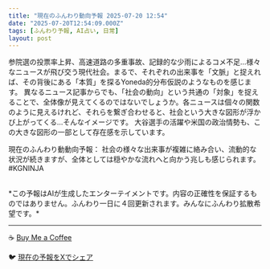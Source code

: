 ```yaml
---
title: "現在のふんわり動向予報 2025-07-20 12:54"
date: "2025-07-20T12:54:09.000Z"
tags: [ふんわり予報, AI占い, 日常]
layout: post
---
```


参院選の投票率上昇、高速道路の多重事故、記録的な少雨によるコメ不足…様々なニュースが飛び交う現代社会。まるで、それぞれの出来事を「文脈」と捉えれば、その背後にある「本質」を探るYoneda的分布仮説のようなものを感じます。  異なるニュース記事からでも、「社会の動向」という共通の「対象」を捉えることで、全体像が見えてくるのではないでしょうか。各ニュースは個々の関数のように見えるけれど、それらを繋ぎ合わせると、社会という大きな図形が浮かび上がってくる…そんなイメージです。  大谷選手の活躍や米国の政治情勢も、この大きな図形の一部として存在感を示しています。

現在のふんわり動動向予報：
社会の様々な出来事が複雑に絡み合い、流動的な状況が続きますが、全体としては穏やかな流れへと向かう兆しも感じられます。#KGNINJA

<br>
*この予報はAIが生成したエンターテイメントです。内容の正確性を保証するものではありません。ふんわり一日に４回更新されます。みんなにふんわり拡散希望です。*

---
☕️ [Buy Me a Coffee](https://www.buymeacoffee.com/kgninja)

🐦 [現在の予報をXでシェア](https://twitter.com/intent/tweet?text=%E7%8F%BE%E5%9C%A8%E3%81%AE%E3%81%B5%E3%82%93%E3%82%8F%E3%82%8A%E4%BA%88%E5%A0%B1%3A%20%E3%80%8C%E5%8F%82%E9%99%A2%E9%81%B8%E3%81%AE%E6%8A%95%E7%A5%A8%E7%8E%87%E4%B8%8A%E6%98%87%E3%80%81%E9%AB%98%E9%80%9F%E9%81%93%E8%B7%AF%E3%81%AE%E5%A4%9A%E9%87%8D%E4%BA%8B%E6%95%85%E3%80%81%E8%A8%98%E9%8C%B2%E7%9A%84%E3%81%AA%E5%B0%91%E9%9B%A8%E3%81%AB%E3%82%88%E3%82%8B%E3%82%B3%E3%83%A1%E4%B8%8D%E8%B6%B3%E2%80%A6%E6%A7%98%E3%80%85%E3%81%AA%E3%83%8B%E3%83%A5%E3%83%BC%E3%82%B9%E3%81%8C%E9%A3%9B%E3%81%B3%E4%BA%A4%E3%81%86%E7%8F%BE%E4%BB%A3%E7%A4%BE%E4%BC%9A%E3%80%82%E3%80%8D%23KGNINJA%20%E7%B6%9A%E3%81%8D%E3%81%AF%E3%83%96%E3%83%AD%E3%82%B0%E3%81%A7%EF%BC%81%F0%9F%91%87&url=https%3A%2F%2Fkg-ninja.github.io%2FFunwariyoso%2F)
